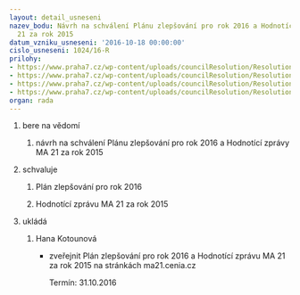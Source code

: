 ```yaml
---
layout: detail_usneseni
nazev_bodu: Návrh na schválení Plánu zlepšování pro rok 2016 a Hodnotící zprávy MA
  21 za rok 2015
datum_vzniku_usneseni: '2016-10-18 00:00:00'
cislo_usneseni: 1024/16-R
prilohy:
- https://www.praha7.cz/wp-content/uploads/councilResolution/Resolutions/28258/export/Duvodovazprava~120124.docx
- https://www.praha7.cz/wp-content/uploads/councilResolution/Resolutions/28258/export/PlanzlepsovaniprocesuMISTNIAGENDY21prorok2016~120123.pdf
- https://www.praha7.cz/wp-content/uploads/councilResolution/Resolutions/28258/export/ZdravamestskacastPraha7Hodnoticizpravazarok2015~120122.pdf
- https://www.praha7.cz/wp-content/uploads/councilResolution/Resolutions/28258/export/export~297607.pdf
organ: rada
---
```

<ol id="urzList" class="urzList_view"><li id="" class="urzClass1"><span name="1">bere na vědomí</span><ol class="urzOlClass"><li style="text-align: left;" id="" class="urzClass2"><span><p>návrh na schválení Plánu zlepšování pro rok 2016 a Hodnotící zprávy MA 21 za rok 2015<br></p></span></li></ol></li><li id="" class="urzClass1"><span name="24">schvaluje</span><ol class="urzOlClass"><li style="text-align: left;" id="" class="urzClass2"><span><p>Plán zlepšování pro rok 2016</p></span></li><li class="urzClass2" id="" style="text-align: left;"><span><p>Hodnotící zprávu MA 21 za rok 2015</p></span></li></ol></li><li class="urzClass1" id="urzUkoly"><span name="1">ukládá</span><ol class="urzOlClass"><li class="urzClass2"><span><p>Hana Kotounová</p></span><ul class="urzUlClass"><li class="urzClass3"><span><p>zveřejnit Plán zlepšování pro rok 2016 a Hodnotící zprávu MA 21 za rok 2015 na stránkách ma21.cenia.cz</p></span><span class="urzUkolTermin">  Termín:&nbsp;31.10.2016</span></li></ul></li></ol></li></ol>